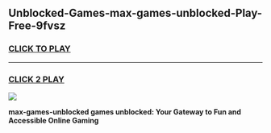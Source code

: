 
## Unblocked-Games-max-games-unblocked-Play-Free-9fvsz
<h3>
<a href="https://premium76.site?title=max-games-unblocked&ref=20M">CLICK TO PLAY</a></h3>
<hr>

<h3>
<a href="https://premium76.site?title=max-games-unblocked&ref=20M">CLICK 2 PLAY</a>
  
</h3>

<a href="https://premium76.site?title=max-games-unblocked&ref=19M"><img src="https://clearcache.store/games.png"></a>


**max-games-unblocked games unblocked: Your Gateway to Fun and Accessible Online Gaming**
